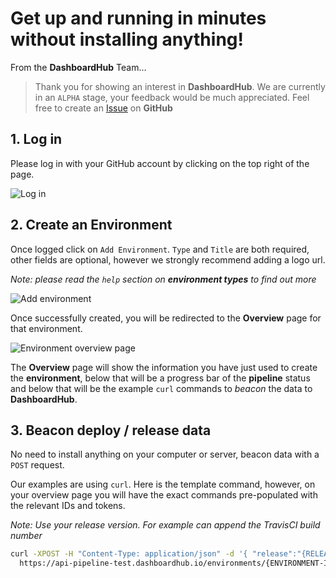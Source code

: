 # Get up and running in minutes without installing anything!

From the **DashboardHub** Team...
> Thank you for showing an interest in **DashboardHub**. We are currently in an `ALPHA` stage, your feedback would be much appreciated. Feel free to create an [Issue](https://github.com/DashboardHub/PipelineDashboard/issues) on **GitHub**

## 1. Log in

Please log in with your GitHub account by clicking on the top right of the page.

![Log in](https://user-images.githubusercontent.com/624760/35776153-1fbf824e-098f-11e8-8c2e-8555a53e2a6d.png)

## 2. Create an Environment

Once logged click on `Add Environment`. `Type` and `Title` are both required, other fields are optional, however we strongly recommend adding a logo url. 

*Note: please read the `help` section on **environment types** to find out more*

![Add environment](https://user-images.githubusercontent.com/624760/35776140-d516c2fc-098e-11e8-96e7-ac6342ecbe36.png)

Once successfully created, you will be redirected to the **Overview** page for that environment.

![Environment overview page](https://user-images.githubusercontent.com/624760/35776188-eda4d862-098f-11e8-9b5b-2599302b7d00.png)

The **Overview** page will show the information you have just used to create the **environment**, below that will be a progress bar of the **pipeline** status and below that will be the example `curl` commands to *beacon* the data to **DashboardHub**.

## 3. Beacon deploy / release data

No need to install anything on your computer or server, beacon data with a `POST` request. 

Our examples are using `curl`. Here is the template command, however, on your overview page you will have the exact commands pre-populated with the relevant IDs and tokens. 

*Note: Use your release version. For example can append the TravisCI build number*

```bash
curl -XPOST -H "Content-Type: application/json" -d '{ "release":"{RELEASE-VERSION}" }' \
  https://api-pipeline-test.dashboardhub.io/environments/{ENVIRONMENT-ID}/deployed/{TOKEN-ID}/{PIPELINE-STATE}
``` 
